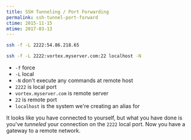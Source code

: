 ```yaml
---
title: SSH Tunneling / Port Forwarding
permalink: ssh-tunnel-port-forward
ctime: 2015-11-15
mtime: 2017-03-13
---
```


```bash
ssh -f -L 2222:54.86.218.65
```

```bash
ssh -f -L 2222:vortex.myserver.com:22 localhost -N
```

- `-f` force
- `-L` local 
- `-N` don't execute any commands at remote host
- `2222` is local port
- `vortex.myserver.com` is remote server
- `22` is remote port
- `localhost` is the system we're creating an alias for

It looks like you have connected to yourself, but what you have done is you've _tunneled_ your connection on the `2222` local port. Now you have a gateway to a remote network.